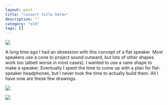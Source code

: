 ```yaml
---
layout: post
title: "<insert title here>"
description: ""
category: "old"
tags: []
---
```



[![](http://www.hackniac.com/blog/wp-content/uploads/2011/09/flat_speaker_side.jpg)](http://www.hackniac.com/blog/wp-content/uploads/2011/09/flat_speaker_side.jpg)

A long time ago I had an obsession with this concept of a flat speaker. Most speakers use a cone to project sound outward, but lots of other shapes work too (albeit worse in most cases). I wanted to use a vane shape to make a speaker. Eventually I spent the time to come up with a plan for flat-speaker headphones, but I never took the time to actually build them. All I have now are these few drawings.

<!--more-->

[![](http://www.hackniac.com/blog/wp-content/uploads/2011/09/flat_speaker_array-e1314978123817.jpg)](http://www.hackniac.com/blog/wp-content/uploads/2011/09/flat_speaker_array.jpg)

[![](http://www.hackniac.com/blog/wp-content/uploads/2011/09/flat_speaker_front.jpg)](http://www.hackniac.com/blog/wp-content/uploads/2011/09/flat_speaker_front.jpg)
